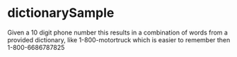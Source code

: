 # dictionarySample
Given a 10 digit phone number this results in a combination of words from a provided dictionary,  like 1-800-motortruck which is easier to remember then 1-800-6686787825
